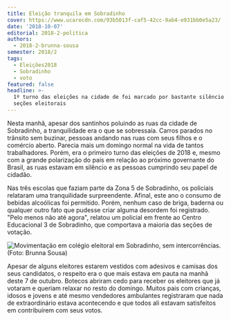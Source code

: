 ```yaml
---
title: Eleição tranquila em Sobradinho
cover: https://www.ucarecdn.com/93b5013f-caf5-42cc-9ab4-e931bb0e5a23/
date: '2018-10-07'
editorial: 2018-2-politica
authors:
  - 2018-2-brunna-sousa
semester: 2018/2
tags:
  - Eleições2018
  - Sobradinho
  - voto
featured: false
headline: >-
  1º turno das eleições na cidade de foi marcado por bastante silêncio nas
  seções eleitorais
---
```

Nesta manhã, apesar dos santinhos poluindo as ruas da cidade de Sobradinho, a tranquilidade era o que se sobressaía. Carros parados no trânsito sem buzinar, pessoas andando nas ruas com seus filhos e o comércio aberto. Parecia mais um domingo normal na vida de tantos trabalhadores. Porém, era o primeiro turno das eleições de 2018 e, mesmo com a grande polarização do país em relação ao próximo governante do Brasil, as ruas estavam em silêncio e as pessoas cumprindo seu papel de cidadão.

Nas três escolas que faziam parte da Zona 5 de Sobradinho, os policiais relataram uma tranquilidade surpreendente. Afinal, este ano o consumo de bebidas alcoólicas foi permitido. Porém, nenhum caso de briga, baderna ou qualquer outro fato que pudesse criar alguma desordem foi registrado. "Pelo menos não até agora", relatou um policial em frente ao Centro Educacional 3 de Sobradinho, que comportava a maioria das seções de votação.

![Movimentação em colégio eleitoral em Sobradinho, sem intercorrências. (Foto: Brunna Sousa)](https://www.ucarecdn.com/c968725f-3c50-44b2-ad73-7986ab71f1cf/)

Apesar de alguns eleitores estarem vestidos com adesivos e camisas dos seus candidatos, o respeito era o que mais estava em pauta na manhã deste 7 de outubro. Botecos abriram cedo para receber os eleitores que já votaram e queriam relaxar no resto do domingo. Muitos pais com crianças, idosos e jovens e até mesmo vendedores ambulantes registraram que nada de extraordinário estava acontecendo e que todos ali estavam satisfeitos em contribuírem com seus votos.
